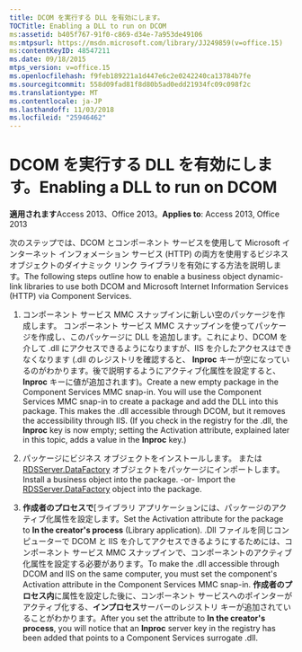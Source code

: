 ```yaml
---
title: DCOM を実行する DLL を有効にします。
TOCTitle: Enabling a DLL to run on DCOM
ms:assetid: b405f767-91f0-c869-d34e-7a953de49106
ms:mtpsurl: https://msdn.microsoft.com/library/JJ249859(v=office.15)
ms:contentKeyID: 48547211
ms.date: 09/18/2015
mtps_version: v=office.15
ms.openlocfilehash: f9feb189221a1d447e6c2e0242240ca13784b7fe
ms.sourcegitcommit: 558d09fad81f8d80b5ad0edd21934fc09c098f2c
ms.translationtype: MT
ms.contentlocale: ja-JP
ms.lasthandoff: 11/03/2018
ms.locfileid: "25946462"
---
```

# <a name="enabling-a-dll-to-run-on-dcom"></a><span data-ttu-id="79cb9-102">DCOM を実行する DLL を有効にします。</span><span class="sxs-lookup"><span data-stu-id="79cb9-102">Enabling a DLL to run on DCOM</span></span>


<span data-ttu-id="79cb9-103">**適用されます**Access 2013、Office 2013。</span><span class="sxs-lookup"><span data-stu-id="79cb9-103">**Applies to**: Access 2013, Office 2013</span></span>

<span data-ttu-id="79cb9-104">次のステップでは、DCOM とコンポーネント サービスを使用して Microsoft インターネット インフォメーション サービス (HTTP) の両方を使用するビジネス オブジェクトのダイナミック リンク ライブラリを有効にする方法を説明します。</span><span class="sxs-lookup"><span data-stu-id="79cb9-104">The following steps outline how to enable a business object dynamic-link libraries to use both DCOM and Microsoft Internet Information Services (HTTP) via Component Services.</span></span>

1.  <span data-ttu-id="79cb9-p101">コンポーネント サービス MMC スナップインに新しい空のパッケージを作成します。 コンポーネント サービス MMC スナップインを使ってパッケージを作成し、このパッケージに DLL を追加します。これにより、DCOM を介して .dll にアクセスできるようになりますが、IIS を介したアクセスはできなくなります (.dll のレジストリを確認すると、 **Inproc** キーが空になっているのがわかります。後で説明するようにアクティブ化属性を設定すると、 **Inproc** キーに値が追加されます)。</span><span class="sxs-lookup"><span data-stu-id="79cb9-p101">Create a new empty package in the Component Services MMC snap-in. You will use the Component Services MMC snap-in to create a package and add the DLL into this package. This makes the .dll accessible through DCOM, but it removes the accessibility through IIS. (If you check in the registry for the .dll, the **Inproc** key is now empty; setting the Activation attribute, explained later in this topic, adds a value in the **Inproc** key.)</span></span>

2.  <span data-ttu-id="79cb9-p102">パッケージにビジネス オブジェクトをインストールします。 または[RDSServer.DataFactory](datafactory-object-rdsserver.md) オブジェクトをパッケージにインポートします。</span><span class="sxs-lookup"><span data-stu-id="79cb9-p102">Install a business object into the package. -or- Import the [RDSServer.DataFactory](datafactory-object-rdsserver.md) object into the package.</span></span>

3.  <span data-ttu-id="79cb9-111">**作成者のプロセスで**[ライブラリ アプリケーションには、パッケージのアクティブ化属性を設定します。</span><span class="sxs-lookup"><span data-stu-id="79cb9-111">Set the Activation attribute for the package to **In the creator's process** (Library application).</span></span> <span data-ttu-id="79cb9-112">.Dll ファイルを同じコンピューターで DCOM と IIS を介してアクセスできるようにするためには、コンポーネント サービス MMC スナップインで、コンポーネントのアクティブ化属性を設定する必要があります。</span><span class="sxs-lookup"><span data-stu-id="79cb9-112">To make the .dll accessible through DCOM and IIS on the same computer, you must set the component's Activation attribute in the Component Services MMC snap-in.</span></span> <span data-ttu-id="79cb9-113">**作成者のプロセス内**に属性を設定した後に、コンポーネント サービスへのポインターがアクティブ化する、**インプロセス**サーバーのレジストリ キーが追加されていることがわかります。</span><span class="sxs-lookup"><span data-stu-id="79cb9-113">After you set the attribute to **In the creator's process**, you will notice that an **Inproc** server key in the registry has been added that points to a Component Services surrogate .dll.</span></span>

